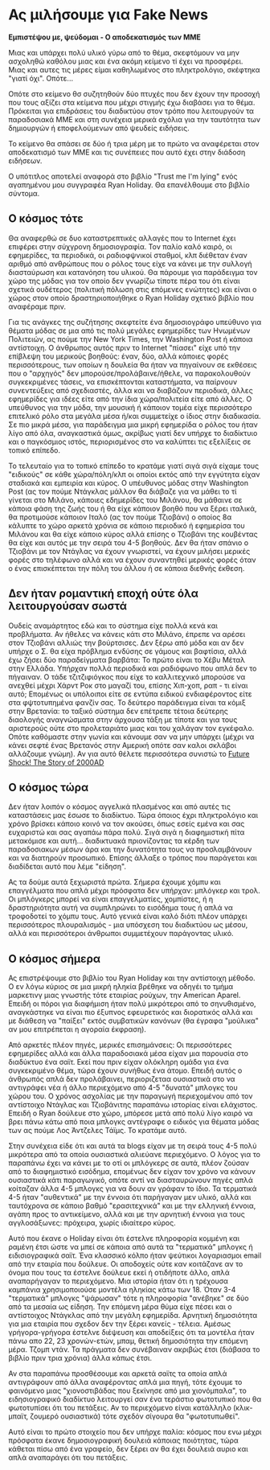 # Ας μιλήσουμε για Fake News

**Εμπιστέψου με, ψεύδομαι - Ο αποδεκατισμός των ΜΜΕ**

Μιας και υπάρχει πολύ υλικό γύρω από το θέμα, σκεφτόμουν να μην ασχοληθώ καθόλου
μιας και ένα ακόμη κείμενο τi έχει να προσφέρει. Μιας και αυτες τις μέρες είμαι
καθηλωμένος στο πληκτρολόγιο, σκέφτηκα "γιατί όχι". Οπότε...

Οπότε στο κείμενο θσ συζητηθούν δύο πτυχές που δεν έχουν την προσοχή που τους
αξίζει στα κείμενα που μέχρι στιγμής έχω διαβάσει για το θέμα. Πρόκειται για
επιδράσεις του διαδικτύου στον τρόπο που λειτουργούν τα παραδοσιακά ΜΜΕ και
στη συνέχεια μερικά σχόλια για την ταυτότητα των δημιουργών ή εποφελούμενων
από ψευδείς ειδήσεις.

Το κείμενο θα σπάσει σε δύο ή τρια μέρη με το πρώτο να αναφέρεται στον
αποδεκατισμό των ΜΜΕ και τις συνέπειες που αυτό έχει στην διάδοση ειδήσεων.

Ο υπότιτλος αποτελεί αναφορά στο βιβλίο "Trust me I'm lying" ενός αγαπημένου μου
συγγραφέα Ryan Holiday. Θα επανέλθουμε στο βιβλίο σύντομα.

## Ο κόσμος τότε

Θα αναφερθώ σε δυο καταστρεπτικές αλλαγές που το Internet έχει επιφέρει στην
σύχγρονη δημοσιογραφία. Τον παλίο καλό καιρό, οι εφημερίδες, τα περιοδικά, οι
ραδιοφψνικοί σταθμοί, κλπ διέθεταν έναν αριθμό από ανθρώπους που ο ρόλος τους
είχε να κάνει με την συλλογή διασταύρωση και κατανόηση του υλικού. Θα πάρουμε
για παράδειγμα τον χώρο της μόδας για τον οποίο δεν γνωρίζω τίποτε πέρα του ότι
είναι σχετικά ουδέτερος (πολιτική πόλωση στις επόμενες ενώτητες) και είναι ο
χώρος στον οποίο δραστηριοποιήθηκε ο Ryan Holiday σχετικό βιβλίο που αναφέραμε
πριν.

Για τις ανάγκες της συζήτησης σκεφτείτε ένα δημοσιογράφο υπεύθυνο για θέματα
μόδας σε μια από τις πολύ μεγάλες εφημερίδες των Ηνωμένων Πολιτειών, ας πούμε
την New York Times, την Washington Post ή κάποια αντίστοιχη. Ο άνθρωπος αυτός
πριν το Internet "πίασει" είχε υπό την επίβλεψη του μερικούς βοηθούς: έναν, δύο,
αλλά κάποιες φορές περισσότερους, των οποίων η δουλεία θα ήταν να πηγαίνουν σε
εκθέσεις που ο "αρχηγός" δεν μπορούσε/προλάβαινε/ήθελε, να παρακολουθούν
συγκεκριμένες τάσεις, να επισκέπτονται καταστήματα, να παίρνουν συνεντεύξεις από
σχεδιαστές, άλλα και να διαβάζουν περιοδικά, άλλες εφημερίδες για ιδέες είτε από
την ίδια χώρα/πολιτεία είτε από άλλες. Ο υπεύθυνος για την μόδα, την μουσική
ή κάποιον τομέα είχε περισσότερο επιτελικό ρόλο στα μεγάλα μέσα ή/και συμμετείχε
ο ίδιος στην διαδικασία. Σε πιο μικρά μέσα, για παράδειγμα μια μικρή εφημερίδα
ο ρόλος του ήταν λίγο από όλα, αναγκαστικά όμως, ακρίβως γιατί δεν υπήρχε το
διαδίκτυιο και ο παγκόσμιος ιστός, περιορισμένος στο να καλύπτει τις εξελίξεις
σε τοπικό επίπεδο.

Το τελευταίο για το τοπικό επίπεδο το κρατάμε γιατί σιγά σιγά είχαμε τους
"ειδικούς" σε κάθε χώρα/πόλη/κλπ οι οποίοι εκτός από την εγγύτητα είχαν σταδιακά
και εμπειρία και κύρος. Ο υπέυθυνος μόδας στην Washington Post (ας τον πούμε 
Ντάγκλας μάλλον θα διάβαζε για να μάθει το τί γίνεται στο Μιλάνο, κάποιες
εδημερίδες του Μιλάνου, θα μάθαινε σε κάποια φάση της ζωής του ή θα είχε κάποιον
βοηθό που να ξέρει ιταλικά, θα προτιμούσε κάποιον Ιταλό (ας τον πούμε Τζιοβάνι)
ο οποίος 8α κάλυπτε το χώρο αρκετά χρόνια σε κάποιο περιοδικό ή εφημερίσα του
Μιλάνου και θα είχε κάποιο κύρος αλλά επίσης ο Τζιοβάνι της κουβέντας θα είχε
και αυτός με την σειρά του 4-5 βοηθούς. Δεν θα ήταν σπάνιο ο Τζιοβάνι με τον
Ντάγλας να έχουν γνωριστεί, να έχουν μιλήσει μερικές φορές στο τηλέφωνο αλλά και
να έχουν συναντηθεί μερικές φορές όταν ο ένας επισκέπτεται την πόλη του άλλου ή
σε κάποια διεθνής έκθεση.

## Δεν ήταν ρομαντική εποχή ούτε όλα λειτουργούσαν σωστά

Ουδείς αναμάρτητος εδώ και το σύστημα είχε πολλά κενά και προβλήματα. Αν ήθελες
να κάνεις κάτι στο Μιλάνο, έπρεπε να αρέσει στον Τζιοβάνι αλλιώς την βούρτσισες.
Δεν ξέρω από μόδα και αν δεν υπήρχε ο Σ. θα είχα πρόβλημα ενδύσης σε γάμους και
βαφτίσια, αλλά έχω ζήσει δύο παραδείγματα βαρβάτα: Το πρώτο είναι το Χέβυ Μέταλ
στην Ελλάδα. Υπήρχαν πολλά περιοδικά και ραδιόφωνο που απλά δεν το πήγαιναν. Ο
τάδε τζιτζιφιόγκος που είχε το καλλιτεχνικό μπορούσε να ανεχθεί μέχρι Χάρντ Ροκ
στο μαγαζί του, επίσης Χιπ-χοπ, ραπ - τι είναι αυτό; Επομένως οι υπόλοιποι είτε
σε εντύπα ειδικού ενδιαφέροντος είτε στα φψτοτυπημένα φανζίν σας. Το δεύτερο
παράδειγμα είναι τα κόμιξ στην Βρετανία: το ταξικό σύστημα δεν επέτρεπε τέτοια
δεύτερης διαολογής αναγνώσματα στην άρχουσα τάξη με τίποτε και για τους
αριστερούς ούτε στο προλεταριάτο μιας και του χαλάγαν τον εγκέφαλο. Οπότε
καθόμαστε στην γωνία και κάνουμε σαν να μην υπάρχει (μέχρι να κάνει σεφτέ ένας
Βρετανός στην Αμερική οπότε σαν καλοι σκλάβοι αλλάζουμε γνώμη). Αν για αυτό
θέλετε περισσότερα συνιστώ το
[Future Shock! The Story of 2000AD](http://futureshock2000ad.com/)

## Ο κόσμος τώρα

Δεν ήταν λοιπόν ο κόσμος αγγελικά πλασμένος και από αυτές τις καταστάσεις μας
έσωσε το διαδίκτυο. Τώρα όποιος έχρι πληκτρολόγιο και χρόνο βρίσκει κάποιο κοινό
να τον ακούσει, όπως εσείς εμένα και σας ευχαριστώ και σας αγαπάω πάρα πολύ.
Σιγά σιγά η διαφημιστική πίτα μετακόμισε και αυτή... διαδικτυακά πριονίζοντας
τα κέρδη των παραδοσιακων μέσων άρα και την δυνατότητα τους να προσλαμβάνουν
και να διατηρούν προσωπικό. Επίσης άλλαξε ο τρόπος που παράγεται και διαδίδεται
αυτό που λέμε "είδηση".

Ας τα δούμε αυτά ξεχωριστά πρώτα. Σήμερα έχουμε χόμπυ και επαγγέλματα που απλά
μέχρι πρόσφατα δεν υπήρχαν: μπλόγκερ και τρολ. Οι μπλόγκερς μπορεί να είναι
επαγγελματίες, χομπίστες, ή η δραστηριότητα αυτή να συμπληρώνει το εισόδημα τους
ή απλά να τροφοδοτεί το χόμπυ τους. Αυτό γενικά είναι καλό διότι πλέον υπάρχει
περισσότερος πλουραλισμός - μια υπόσχεση του διαδικτύου ως μέσου, αλλά και
περισσότεροι άνθρωποι συμμετέχουν παράγοντας υλικό.

## Ο κόσμος σήμερα

Ας επιστρέψουμε στο βιβλίο του Ryan Holiday και την αντίστοιχη μέθοδο. Ο εν λόγω κύριος
σε μια μικρή ηληκία βρέθηκε να οδηγέι το τμήμα μαρκετινγ μιας γνωστής τότε
εταιρίας ρούχων, την American Aparel. Επειδή οι πόροι για διαφήμιση ήταν πολύ
μικρότεροι από το σηνυθισμένο, αναγκάστηκε να είναι πιο έξυπνος εφευρετικός
και διορατικός αλλά και με διάθεση να "παίξει" εκτός συμβατικών κανόνων
(θα έγραφα "μούλικα" αν μου επιτρέπεται η αγοραία έκφραση).

Από αρκετές πλέον πηγές, μερικές επισημάνσεις: Οι περισσότερες εφημερίδες αλλά
και άλλα παραδοσιακά μέσα είχαν μια παρουσία στο διαδύκτυο ένα σαϊτ. Εκεί που
πριν είχαν ολόκληρη ομάδα για ένα συγκεκριμένο θέμα, τώρα έχουν συνήθως ένα
άτομο. Επειδή αυτός ο άνθρωπός απλά δεν προλάβαινει, περιοριζεταα ουσιαστικά
στο να αντιγράφει νέα ή άλλο περιεχόμενο από 4-5 "δυνατά" μπλογκς του χώρου του.
Ο χρόνος ασχολίας με την παραγωγή περιεχομένου από τον αντίστοιχο Ντάγλας και
Τζιοβάνιτης παραπάνω ιστορίας είναι ελάχιστος. Επειδή ο Ryan δούλευε στο χώρο,
μπόρεσε μετά από πολύ λίγο καιρό να βρει πάνω κάτω από ποια μπλογκς αντέγραφε ο ειδικός για θέματα μόδας των ας πούμε Λος Άντζελες Τάϊμς. Το κρατάμε αυτό.

Στην συνέχεια είδε ότι και αυτά τα blogs είχαν με τη σειρά τους 4-5 πολύ
μικρότερα από τα οποία ουσιαστικά αλιεύανε περιεχόμενο. Ο λόγος για το παραπάνω 
έχει να κάνει με το οτί οι μπλόγκερς σε αυτά, πλέον ζούσαν από το διαφημιστικό
εισόδημα, επομένως δεν είχαν τον χρόνο να κάνουν ουσιαστικά κάτι παραγωγικό,
οπότε αντί να διασταυρώνουν πηγές απλά κοίταζαν άλλα 4-5 μπλογκς για να δουν αν
γράφαν το ίδιο. Τα τερματικά 4-5 ήταν "αυθεντικά" με την έννοια ότι παρήγαγαν
μεν υλικό, αλλά και ταυτόχρονα σε κάποιο βαθμό "ερασιτεχνικά" και με την ελληνική
έννοια, αγάπη προς το αντικείμενο, αλλά και με την αρνητική έννοια για τους
αγγλοσάξωνες: πρόχειρα, χωρίς ιδιαίτερο κύρος.

Αυτό που έκανε ο Holiday είναι ότι έστελνε πληροφορία κομμένη και ραμένη έτσι
ώστε να μπεί σε κάποια από αυτά τα "τερματικά" μπλογκς ή ειδισιογραφικά σαϊτ.
Ένα κλασσικό κόλπο ήταν ψεύτικοι λογαριασμοι email από την εταιρία που δούλευε.
Οι αποδοχείς ούτε καν κοιτάζανε αν το όνομα που τους τα έστελνε δούλευε εκεί ή
οτιδήποτε άλλο, απλά αναπαρήγαγαν το περιεχόμενο. Μια ιστορία ήταν ότι η τρέχουσα
καμπάνια χρησιμοποιούσε μοντέλα ηληκίας κάτω των 18. Όταν 3-4 "τερματικά" μπλογκς
"ψάρωσαν" τότε η πληροφορία "ανέβηκε" σε δύο από τα μεσαία ως είδηση. Την επόμενη
μέρα θύμα είχε πέσει και ο αντίστοιχος Ντάγκλας από την μεγάλη εφημερίδα.
Αρνητική δημοσιότητα για μια εταιρία που σχεδον δεν την ξέρει κανείς - τέλεια.
Αμέσως γρήγορα-γρήγορα έστελνε διέψευση και αποδείξεις ότι τα μοντέλα ήταν πάνω
απο 22, 23 χρονών-ετών, μπαμ, θετική δημοσιότητα την επόμενη μέρα. Τζομπ ντάν.
Τα πράγματα δεν συνέβαιναν ακριβώς έτσι (διάβασα το βιβλίο πριν τρια χρόνια)
άλλα κάπως έτσι.

Αν στα παραπάνω προσθέσουμε και αρκετά σαϊτς τα οποία απλά αντιγράφουν από άλλα
αναφέροντας απλά μια πηγή, τότε έχουμε το φαινόμενο μιας "χιονοστιβάδας που
ξεκίνησε από μια χιονόμπαλα", το ειδησιογραφικό διαδίκτυο λειτουργεί σαν ένα
τεράστιο φωτοτυπικό που θα φωτοτυπίσει ότι του πετάξεις. Αν το περιεχόμενο είναι
κατάλληλο (κλικ-μπαϊτ, ζουμερό ουσιαστικά) τότε σχεδόν σίγουρα θα "φωτοτυπωθεί".

Αυτό είναι το πρώτο στοιχείο που δεν υπήρχε παλία: κόσμος που ενω μέχρι πρόσφατα
έκανε δημοσιογραφική δουλειά κάποιας ποιότητας, τώρα κάθεται πίσω από ένα
γραφείο, δεν ξέρει αν θα έχει δουλειά αυριο και απλά αναπαράγει ότι του πετάξεις.


